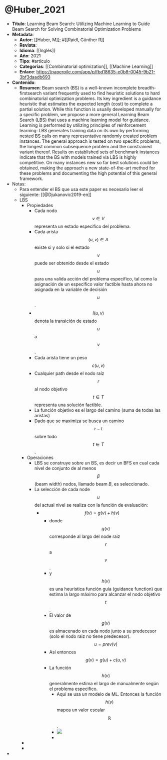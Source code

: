 # @Huber_2021

- **Título**: Learning Beam Search: Utilizing Machine Learning to Guide Beam Search for Solving Combinatorial Optimization Problems
- **Metadata**:
	- **Autor**: [[Huber, M]]; #[[Raidl, Günther R]]
	- **Revista**:
	- **Idioma**: [[Inglés]]
	- **Año**: 2021
	- **Tipo**: #artículo
	- **Categorías**: [[Combinatorial optimization]], [[Machine Learning]]
	- **Enlace**: https://paperpile.com/app/p/fbd18635-e0b8-0045-9b21-3bf3daadb693
- **Contenido**:
	- **Resumen**: Beam search (BS) is a well-known incomplete breadth-firstsearch variant frequently used to find heuristic solutions to hard combinatorial optimization problems. Its key ingredient is a guidance heuristic that estimates the expected length (cost) to complete a partial solution. While this function is usually developed manually for a specific problem, we propose a more general Learning Beam Search (LBS) that uses a machine learning model for guidance. Learning is performed by utilizing principles of reinforcement learning: LBS generates training data on its own by performing nested BS calls on many representative randomly created problem instances. The general approach is tested on two specific problems, the longest common subsequence problem and the constrained variant thereof. Results on established sets of benchmark instances indicate that the BS with models trained via LBS is highly competitive. On many instances new so far best solutions could be obtained, making the approach a new state-of-the-art method for these problems and documenting the high potential of this general framework.
- Notas:
	- Para entender el BS que usa este paper es necesario leer el siguiente: [[@Djukanovic2019-en]]
	- LBS
		- Propiedades
			- Cada nodo $$v \in V$$ representa un estado especifico del problema.
			- Cada arista $$(u,v) \in A$$ existe si y solo si el estado $$v$$ puede ser obtenido desde el estado $$u$$ para una valida acción del problema especifico, tal como la asignación de un especifico valor factible hasta ahora no asignada en la variable de decisión $$u$$.
			- $$l(u,v)$$ denota la transición de estado $$u$$ a $$v$$.
			- Cada arista tiene un peso $$c(u,v)$$
			- Cualquier path desde el nodo raíz $$r$$ al nodo objetivo $$t \in T$$ representa una solución factible.
			- La función objetivo es el largo del camino (suma de todas las aristas)
			- Dado que se maximiza se busca un camino $$r-t$$ sobre todo $$t \in T$$.
		- Operaciones
			- LBS se construye sobre un BS, es decir un BFS en cual cada nivel de conjunto de al menos $$\beta$$ (beam width) nodos, llamado beam _B_, es seleccionado.
			- La selección de cada node $$u$$ del actual nivel se realiza con la función de evaluación:
				- $$f(v) = g(v) + h(v)$$ 
					- donde $$g(v)$$ corresponde al largo del node raiz $$r$$ a $$v$$.
					- y $$h(v)$$ es una heuristica función guía (guidance function) que estima la largo máximo para alcanzar el nodo objetivo $$t$$.
					- El valor de $$g(v)$$ es almacenado en cada nodo junto a su predecesor (solo el nodo raiz no tiene predecesor). $$u = prev(v)$$
					- Así entonces $$g(v) = g(u) + c(u,v)$$
					- La función $$h(v)$$ generalmente estima el largo de manualmente según el problema especifico.
						- Aquí se usa un modelo de ML. Entonces la función $$h(v)$$ mapea un valor escalar $$\mathbb{R}
$$.
						- ![](https://hypernotes.zenkit.com/api/v1/lists/2362182/files/ccp98tqJo)
						- 
		- 
		- 
- 
